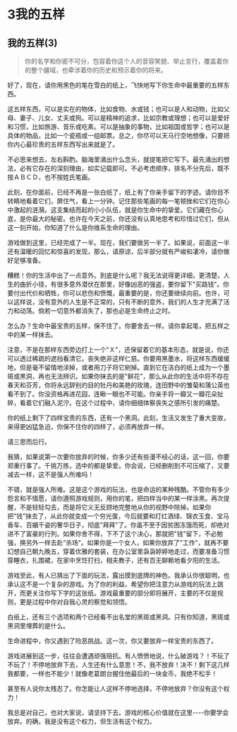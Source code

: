 # 3我的五样

## 我的五样(3)

> 你的名字和你密不可分，包容着你这个人的音容笑貌、举止言行，覆盖着你的整个疆域，也牵涉着你的历史和预示着你的将来。

好了，现在，请你用黑色的笔在雪白的纸上，飞快地写下你生命中最重要的五样东西。

这五样东西，可以是实在的物体，比如食物、水或钱；也可以是人和动物，比如父母、妻子、儿女、丈夫或狗。可以是精神的追求，比如宗教或理想；也可以是爱好和习惯，比如旅游、音乐或吃素。可以是抽象的事物，比如祖国或哲学；也可以是具体的物品，比如一个瓷瓶或一组邮票。总之，你尽可以天马行空地想像，只要把你内心最珍贵的五样东西写出来就是了。

不必思来想去，左右斟酌。脑海里涌出什么念头，就提笔把它写下。最先涌出的想法，必有它存在的深刻理由，如实记载即可。不必考虑顺序，排名不分先后，既不按ＡＢＣＤ，也不按姓氏笔画。

此刻，在你面前，已经不再是一张白纸了，纸上有了你亲手留下的字迹。请你目不转睛地看着它们，屏住气，看上一分钟。记住那些笔画的每一笔顿挫和它们在你心中激起的涟漪。这支集结而起的小小队伍，就是你生命中的挚爱。它们藏在你心底，是你最大的秘密。也许在今天之前，你还没有认真地思考和珍惜过它们，但从这一刻开始，你知道了什么是你维系生命的理由。

游戏做到这里，已经完成了一半。现在，我们要做另一半了。如果说，前面这一半还有温暖的回忆和惊喜的发现，那么，请原谅，后半部分就有严峻和凄冷，请你做好足够准备。

糟糕！你的生活中出了一点意外。到底是什么呢？我无法说得更详细，更清楚，人生的曲折小径，有很多意外潜伏在那里，好像凶恶的强盗，要你留下"买路钱"。你要付出代价和牺牲，你可以悲伤和愤慨，最重要的是，你还要继续向前。也许，可以这样说，没有意外的人生是不正常的，只有不断的意外，我们的人生才充满了活力和动荡。倘若一切意外都消失了，那也必是生命终止之时。

怎么办？生命中最宝贵的五样，保不住了。你要舍去一样。请你拿起笔，把五样之中的某一样抹去。

注意，不是在那样东西旁边打上一个"Ｘ"，还保留着它的基本形态，就是说，你还可以透过稀疏的遮挡看清它。丧失绝非这样仁慈。你要用黑墨水，将这样东西缓缓地，但是毫不留情地涂掉，或者用刀子将它剜掉。直到它在洁白的纸上成为一个墨斑或黑洞，再也无法辨识。如果你抹去的是"鲜花"，那么从此你的生活中将不存在春天和芬芳，你将永远辞别灼目的牡丹和美艳的玫瑰，连田野中的雏菊和蒲公英也看不到了。你没资格再进花园，连瞅一眼也不可能。你亲手将一瓣又一瓣花朵扯碎，看着它们融入泥泞。在这个过程中，请你细细体察丧失之感所引发的痛楚。

你的纸上剩下了四样宝贵的东西，还有一个黑洞。此刻，生活又发生了重大变故，来得更凶猛急迫，你保不住你的四样了，必须再放弃一样。

请三思而后行。

我猜，如果说第一次要你放弃的时候，你多少还有些漫不经心的话，这一回，你要郑重行事了。千挑万拣，选中的都是挚爱。你会说，已经删削到不可压缩了，又要减去一样，这不是强人所难吗！

不错，就是强人所难。这是这个游戏的玩法，也是命运的某种残酷。不管你有多少怨言和不情愿，请你遵照游戏规则，用你的笔，把四样当中的某一样涂黑。再次提醒，不是轻轻勾去，而是将它义无反顾地完整地从你的视野中除掉。如果你把"钱"抹去了，从此你就变成一个穷光蛋，今后就要和灯红酒绿、锦衣玉食、宝马香车、百媚千姿的奢华日子，彻底"拜拜"了。你虽不至于因贫困冻饿而死，却绝对进不了富豪的行列。如果你舍不得，下不了这个决心，那就把"钱"留下，不必勉强，换另外一样去赴"杀场"。如果你是一个女人，如果你放弃了"工作"，就再不要幻想自己朝九晚五，穿着优雅的套装，在办公室里袅袅婷婷地走过，而要准备习惯穿睡衣，扎围裙，在家中烹饪打扫，相夫教子，还有百无聊赖地看夕阳的生活。

游戏至此，有人已猜出了下面的玩法，露出摸到底牌的神色。我承认你很聪明，也承认这不是一个复杂的游戏。为了你的利益，希望你把注意力从游戏的玩法上跳开，而更关注你写下字的这张纸。游戏最重要的部分即将展开，主要的不仅是规则，更是过程中你对自我心灵的察觉和领悟。

白纸上，还有三个选项和两个已经看不出名堂的黑斑或黑洞。只有你知道，黑斑或黑洞里埋葬的是什么。

生命进程中，你又遇到了险恶挑战。这一次，你又要放弃一样宝贵的东西了。

游戏进展到这一步，往往会遭遇顽强阻抗。有人愤愤地说，什么破游戏？！不玩了不玩了！不停地放弃下去，人生还有什么意思！不，我不放弃！决不！剩下这几样我都要，一样也不能少！就像老葛朗台握住他最后的一块金币，我绝不松手！

甚至有人说你太残忍了。你怎能让人这样不停地选择，不停地放弃？你没有这个权力！

我总是对自己，也对大家说，请坚持下去。游戏的核心价值就在这里----你要学会放弃。的确，我是没有这个权力，但生活有这个权力。
